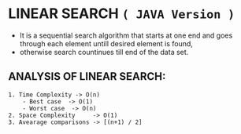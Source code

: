 # LINEAR SEARCH `( JAVA Version )`

* It is a sequential search algorithm that starts at one end and goes through each element untill desired element is found, 
* otherwise search countinues till end of the data set.

## ANALYSIS OF LINEAR SEARCH:

	1. Time Complexity -> O(n)
		- Best case  -> O(1)
		- Worst case  -> O(n)
	2. Space Complexity 	-> O(1)
	3. Avearage comparisons -> [(n+1) / 2]
